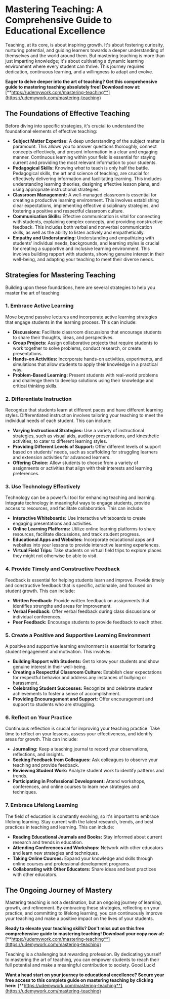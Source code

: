 # Mastering Teaching: A Comprehensive Guide to Educational Excellence

Teaching, at its core, is about inspiring growth. It's about fostering curiosity, nurturing potential, and guiding learners towards a deeper understanding of themselves and the world around them. But mastering teaching is more than just imparting knowledge; it's about cultivating a dynamic learning environment where every student can thrive. This journey requires dedication, continuous learning, and a willingness to adapt and evolve.

**Eager to delve deeper into the art of teaching? Get this comprehensive guide to mastering teaching absolutely free! Download now at:** [**https://udemywork.com/mastering-teaching**](https://udemywork.com/mastering-teaching)

## The Foundations of Effective Teaching

Before diving into specific strategies, it's crucial to understand the foundational elements of effective teaching:

*   **Subject Matter Expertise:** A deep understanding of the subject matter is paramount. This allows you to answer questions thoroughly, connect concepts effectively, and present information in a clear and engaging manner. Continuous learning within your field is essential for staying current and providing the most relevant information to your students.
*   **Pedagogical Skills:** Knowing *what* to teach is only half the battle. Pedagogical skills, the art and science of teaching, are crucial for effectively delivering information and facilitating learning. This includes understanding learning theories, designing effective lesson plans, and using appropriate instructional strategies.
*   **Classroom Management:** A well-managed classroom is essential for creating a productive learning environment. This involves establishing clear expectations, implementing effective disciplinary strategies, and fostering a positive and respectful classroom culture.
*   **Communication Skills:** Effective communication is vital for connecting with students, explaining complex concepts, and providing constructive feedback. This includes both verbal and nonverbal communication skills, as well as the ability to listen actively and empathetically.
*   **Empathy and Understanding:** Understanding and empathizing with students' individual needs, backgrounds, and learning styles is crucial for creating a supportive and inclusive learning environment. This involves building rapport with students, showing genuine interest in their well-being, and adapting your teaching to meet their diverse needs.

## Strategies for Mastering Teaching

Building upon these foundations, here are several strategies to help you master the art of teaching:

### 1. Embrace Active Learning

Move beyond passive lectures and incorporate active learning strategies that engage students in the learning process. This can include:

*   **Discussions:** Facilitate classroom discussions that encourage students to share their thoughts, ideas, and perspectives.
*   **Group Projects:** Assign collaborative projects that require students to work together to solve problems, conduct research, or create presentations.
*   **Hands-on Activities:** Incorporate hands-on activities, experiments, and simulations that allow students to apply their knowledge in a practical way.
*   **Problem-Based Learning:** Present students with real-world problems and challenge them to develop solutions using their knowledge and critical thinking skills.

### 2. Differentiate Instruction

Recognize that students learn at different paces and have different learning styles. Differentiated instruction involves tailoring your teaching to meet the individual needs of each student. This can include:

*   **Varying Instructional Strategies:** Use a variety of instructional strategies, such as visual aids, auditory presentations, and kinesthetic activities, to cater to different learning styles.
*   **Providing Different Levels of Support:** Offer different levels of support based on students' needs, such as scaffolding for struggling learners and extension activities for advanced learners.
*   **Offering Choice:** Allow students to choose from a variety of assignments or activities that align with their interests and learning preferences.

### 3. Use Technology Effectively

Technology can be a powerful tool for enhancing teaching and learning. Integrate technology in meaningful ways to engage students, provide access to resources, and facilitate collaboration. This can include:

*   **Interactive Whiteboards:** Use interactive whiteboards to create engaging presentations and activities.
*   **Online Learning Platforms:** Utilize online learning platforms to share resources, facilitate discussions, and track student progress.
*   **Educational Apps and Websites:** Incorporate educational apps and websites into your lessons to provide interactive learning experiences.
*   **Virtual Field Trips:** Take students on virtual field trips to explore places they might not otherwise be able to visit.

### 4. Provide Timely and Constructive Feedback

Feedback is essential for helping students learn and improve. Provide timely and constructive feedback that is specific, actionable, and focused on student growth. This can include:

*   **Written Feedback:** Provide written feedback on assignments that identifies strengths and areas for improvement.
*   **Verbal Feedback:** Offer verbal feedback during class discussions or individual conferences.
*   **Peer Feedback:** Encourage students to provide feedback to each other.

### 5. Create a Positive and Supportive Learning Environment

A positive and supportive learning environment is essential for fostering student engagement and motivation. This involves:

*   **Building Rapport with Students:** Get to know your students and show genuine interest in their well-being.
*   **Creating a Respectful Classroom Culture:** Establish clear expectations for respectful behavior and address any instances of bullying or harassment.
*   **Celebrating Student Successes:** Recognize and celebrate student achievements to foster a sense of accomplishment.
*   **Providing Encouragement and Support:** Offer encouragement and support to students who are struggling.

### 6. Reflect on Your Practice

Continuous reflection is crucial for improving your teaching practice. Take time to reflect on your lessons, assess your effectiveness, and identify areas for growth. This can include:

*   **Journaling:** Keep a teaching journal to record your observations, reflections, and insights.
*   **Seeking Feedback from Colleagues:** Ask colleagues to observe your teaching and provide feedback.
*   **Reviewing Student Work:** Analyze student work to identify patterns and trends.
*   **Participating in Professional Development:** Attend workshops, conferences, and online courses to learn new strategies and techniques.

### 7. Embrace Lifelong Learning

The field of education is constantly evolving, so it's important to embrace lifelong learning. Stay current with the latest research, trends, and best practices in teaching and learning. This can include:

*   **Reading Educational Journals and Books:** Stay informed about current research and trends in education.
*   **Attending Conferences and Workshops:** Network with other educators and learn new strategies and techniques.
*   **Taking Online Courses:** Expand your knowledge and skills through online courses and professional development programs.
*   **Collaborating with Other Educators:** Share ideas and best practices with other educators.

## The Ongoing Journey of Mastery

Mastering teaching is not a destination, but an ongoing journey of learning, growth, and refinement. By embracing these strategies, reflecting on your practice, and committing to lifelong learning, you can continuously improve your teaching and make a positive impact on the lives of your students.

**Ready to elevate your teaching skills? Don't miss out on this free comprehensive guide to mastering teaching! Download your copy now at:** [**https://udemywork.com/mastering-teaching**](https://udemywork.com/mastering-teaching)

Teaching is a challenging but rewarding profession. By dedicating yourself to mastering the art of teaching, you can empower students to reach their full potential and make a meaningful contribution to society. Good Luck!

**Want a head start on your journey to educational excellence? Secure your free access to this complete guide on mastering teaching by clicking here:** [**https://udemywork.com/mastering-teaching**](https://udemywork.com/mastering-teaching)
